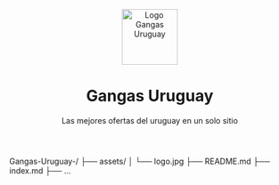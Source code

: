<header>
  <img src="logo.jpg" alt="Logo Gangas Uruguay" style="height: 100px;" />
  <h1>Gangas Uruguay</h1>
  <p>Las mejores ofertas del uruguay en un solo sitio</p>
</header>

Gangas-Uruguay-/
├── assets/
│   └── logo.jpg
├── README.md
├── index.md
├── ...




